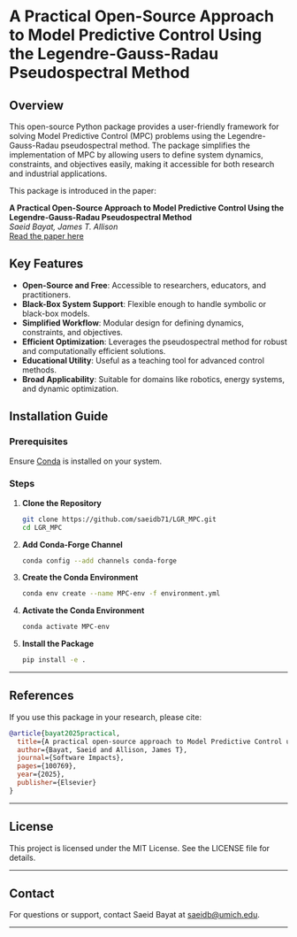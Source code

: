 # A Practical Open-Source Approach to Model Predictive Control Using the Legendre-Gauss-Radau Pseudospectral Method

## Overview

This open-source Python package provides a user-friendly framework for solving Model Predictive Control (MPC) problems using the Legendre-Gauss-Radau pseudospectral method. The package simplifies the implementation of MPC by allowing users to define system dynamics, constraints, and objectives easily, making it accessible for both research and industrial applications.

This package is introduced in the paper:

**A Practical Open-Source Approach to Model Predictive Control Using the Legendre-Gauss-Radau Pseudospectral Method**  
_Saeid Bayat, James T. Allison_  
[Read the paper here](https://arxiv.org/abs/2310.15960)

## Key Features

- **Open-Source and Free**: Accessible to researchers, educators, and practitioners.
- **Black-Box System Support**: Flexible enough to handle symbolic or black-box models.
- **Simplified Workflow**: Modular design for defining dynamics, constraints, and objectives.
- **Efficient Optimization**: Leverages the pseudospectral method for robust and computationally efficient solutions.
- **Educational Utility**: Useful as a teaching tool for advanced control methods.
- **Broad Applicability**: Suitable for domains like robotics, energy systems, and dynamic optimization.

## Installation Guide

### Prerequisites
Ensure [Conda](https://docs.conda.io/en/latest/) is installed on your system.

### Steps
1. **Clone the Repository**
   ```bash
   git clone https://github.com/saeidb71/LGR_MPC.git
   cd LGR_MPC
   ```

2. **Add Conda-Forge Channel**
   ```bash
   conda config --add channels conda-forge
   ```

3. **Create the Conda Environment**
   ```bash
   conda env create --name MPC-env -f environment.yml
   ```

4. **Activate the Conda Environment**
   ```bash
   conda activate MPC-env
   ```

5. **Install the Package**
   ```bash
   pip install -e .
   ```

---

## References

If you use this package in your research, please cite:

```bibtex
@article{bayat2025practical,
  title={A practical open-source approach to Model Predictive Control using the Legendre--Gauss--Radau pseudospectral method},
  author={Bayat, Saeid and Allison, James T},
  journal={Software Impacts},
  pages={100769},
  year={2025},
  publisher={Elsevier}
}
```

---

## License

This project is licensed under the MIT License. See the LICENSE file for details.

---

## Contact

For questions or support, contact Saeid Bayat at [saeidb@umich.edu](mailto:saeidb@umich.edu).

---
